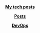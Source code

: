 
<p  align="center"><a href="https://techzonein.blogspot.com/""><B>My tech posts</B></a></p>
<p  align="center"><a href=""><b>Posts</b></a></p>
<p  align="center"><a href=""><b>DevOps</b></a></p>
